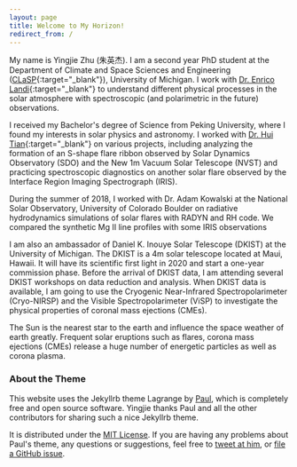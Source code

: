 ```yaml
---
layout: page
title: Welcome to My Horizon!
redirect_from: /
---
```


My name is Yingjie Zhu (朱英杰). I am a second year PhD student at the Department of Climate and Space Sciences and Engineering ([CLaSP](https://clasp.engin.umich.edu/){:target="_blank"}), University of Michigan. I work with [Dr. Enrico Landi](https://clasp.engin.umich.edu/people/enrico-landi/){:target="_blank"} to understand different physical processes in the solar atmosphere with spectroscopic (and polarimetric in the future) observations. 

I received my Bachelor's degree of Science from Peking University, where I found my interests in solar physics and astronomy. I worked with [Dr. Hui Tian](https://www.space.pku.edu.cn/team/faculty/304894.htm){:target="_blank"} on various projects, including analyzing the formation of an S-shape flare ribbon observed by Solar Dynamics Observatory (SDO) and the New 1m Vacuum Solar Telescope (NVST) and practicing spectroscopic diagnostics on another solar flare observed by the Interface Region Imaging Spectrograph (IRIS). 

During the summer of 2018, I worked with Dr. Adam Kowalski at the National Solar Observatory, University of Colorado Boulder on radiative hydrodynamics simulations of solar flares with RADYN and RH code. We compared the synthetic Mg II line profiles with some IRIS observations  

I am also an ambassador of Daniel K. Inouye Solar Telescope (DKIST) at the University of Michigan. The DKIST is a 4m solar telescope located at Maui, Hawaii. It will have its scientific first light in 2020 and start a one-year commission phase. Before the arrival of DKIST data, I am attending several DKIST workshops on data reduction and analysis. When DKIST data is available, I am going to use the Cryogenic Near-Infrared Spectropolarimeter (Cryo-NIRSP) and the Visible Spectropolarimeter (ViSP) to investigate the physical properties of coronal mass ejections (CMEs).

The Sun is the nearest star to the earth and influence the space weather of earth greatly. Frequent solar eruptions such as flares, corona mass ejections (CMEs) release a huge number of energetic particles as well as corona plasma. 

### About the Theme

This website uses the Jekyllrb theme Lagrange by [Paul](https://www.github.com/lenpaul), which is completely free and open source software. Yingjie thanks Paul and all the other contributors for sharing such a nice Jekyllrb theme.

It is distributed under the [MIT License](http://choosealicense.com/licenses/mit/). If you are having any problems about Paul's theme, any questions or suggestions, feel free to [tweet at him](https://twitter.com/intent/tweet?text=My%question%about%Lagrange%is:%&amp;via=paululele), or [file a GitHub issue](https://github.com/lenpaul/lagrange/issues/new).
